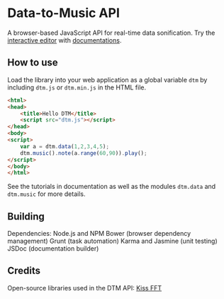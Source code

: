 # Data-to-Music API
A browser-based JavaScript API for real-time data sonification. Try the [interactive editor](http://dtmdemo.herokuapp.com/) with [documentations](http://dtmdemo.herokuapp.com/doc).

## How to use
Load the library into your web application as a global variable ```dtm``` by including ```dtm.js``` or ```dtm.min.js``` in the HTML file.

```html
<html>
<head>
    <title>Hello DTM</title>
    <script src="dtm.js"></script>
</head>
<body>
<script>
    var a = dtm.data(1,2,3,4,5);
    dtm.music().note(a.range(60,90)).play();
</script>
</body>
</html>
```

See the tutorials in documentation as well as the modules `dtm.data` and `dtm.music` for more details.

## Building ##
Dependencies:
Node.js and NPM
Bower (browser dependency management)
Grunt (task automation)
Karma and Jasmine (unit testing)
JSDoc (documentation builder)

## Credits ##
Open-source libraries used in the DTM API: 
<a href="https://sourceforge.net/projects/kissfft">Kiss FFT</a>